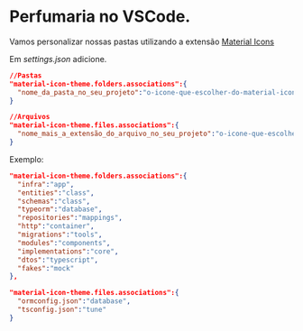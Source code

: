 # Perfumaria no VSCode.

Vamos personalizar nossas pastas utilizando a  extensão [Material Icons](https://marketplace.visualstudio.com/items?itemName=PKief.material-icon-theme)

Em *settings.json* adicione.
```json
//Pastas
"material-icon-theme.folders.associations":{
  "nome_da_pasta_no_seu_projeto":"o-icone-que-escolher-do-material-icon",
}

//Arquivos
"material-icon-theme.files.associations":{
  "nome_mais_a_extensão_do_arquivo_no_seu_projeto":"o-icone-que-escolher-do-material-icon",
}
```

Exemplo:
```json
"material-icon-theme.folders.associations":{
  "infra":"app",
  "entities":"class",
  "schemas":"class",
  "typeorm":"database",
  "repositories":"mappings",
  "http":"container",
  "migrations":"tools",
  "modules":"components",
  "implementations":"core",
  "dtos":"typescript",
  "fakes":"mock"
},

"material-icon-theme.files.associations":{
  "ormconfig.json":"database",
  "tsconfig.json":"tune"
}

```
